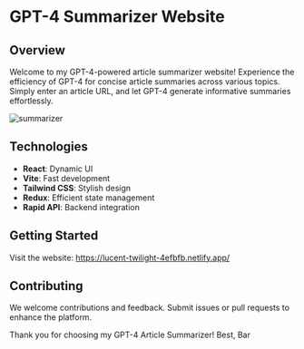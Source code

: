 # GPT-4 Summarizer Website

## Overview

Welcome to my GPT-4-powered article summarizer website! Experience the efficiency of GPT-4 for concise article summaries across various topics. Simply enter an article URL, and let GPT-4 generate informative summaries effortlessly.

![summarizer](https://github.com/bar2693lis/OpenAiArticleSummarizer/assets/48059962/0b3b17e9-3980-461e-be19-5b6b87419f3b)

## Technologies

- **React**: Dynamic UI
- **Vite**: Fast development
- **Tailwind CSS**: Stylish design
- **Redux**: Efficient state management
- **Rapid API**: Backend integration

## Getting Started

Visit the website: https://lucent-twilight-4efbfb.netlify.app/

## Contributing

We welcome contributions and feedback. Submit issues or pull requests to enhance the platform.

Thank you for choosing my GPT-4 Article Summarizer!
Best,
Bar
